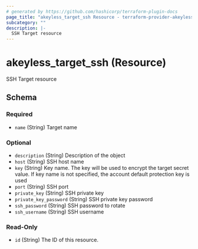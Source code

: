 ```yaml
---
# generated by https://github.com/hashicorp/terraform-plugin-docs
page_title: "akeyless_target_ssh Resource - terraform-provider-akeyless"
subcategory: ""
description: |-
  SSH Target resource
---
```


# akeyless_target_ssh (Resource)

SSH Target resource



<!-- schema generated by tfplugindocs -->
## Schema

### Required

- `name` (String) Target name

### Optional

- `description` (String) Description of the object
- `host` (String) SSH host name
- `key` (String) Key name. The key will be used to encrypt the target secret value. If key name is not specified, the account default protection key is used
- `port` (String) SSH port
- `private_key` (String) SSH private key
- `private_key_password` (String) SSH private key password
- `ssh_password` (String) SSH password to rotate
- `ssh_username` (String) SSH username

### Read-Only

- `id` (String) The ID of this resource.



